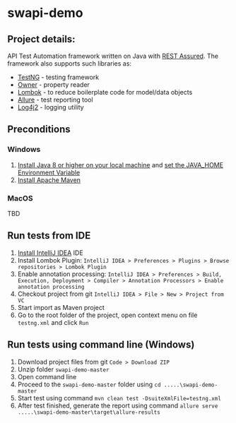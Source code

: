 # swapi-demo

## Project details:
API Test Automation framework written on Java with [REST Assured](https://github.com/rest-assured/rest-assured). The framework also supports such libraries as:
- [TestNG](https://testng.org/doc/) - testing framework
- [Owner](https://github.com/matteobaccan/owner) - property reader
- [Lombok](https://github.com/projectlombok/lombok) - to reduce boilerplate code for model/data objects
- [Allure](https://github.com/allure-framework/allure-java) - test reporting tool
- [Log4j2](https://logging.apache.org/log4j/2.x/) - logging utility

## Preconditions
### Windows
1. [Install Java 8 or higher on your local machine](https://java.com/en/download/) and [set the JAVA_HOME Environment Variable](https://confluence.atlassian.com/doc/setting-the-java_home-variable-in-windows-8895.html)
2. [Install Apache Maven](https://maven.apache.org/install.html)
### MacOS
TBD

## Run tests from IDE
1. [Install IntelliJ IDEA](https://www.jetbrains.com/idea/) IDE
2. Install Lombok Plugin: `IntelliJ IDEA > Preferences > Plugins > Browse repositories > Lombok Plugin`
3. Enable annotation processing: `IntelliJ IDEA > Preferences > Build, Execution, Deployment > Compiler > Annotation Processors > Enable annotation processing`
4. Checkout project from git `IntelliJ IDEA > File > New > Project from VC`
5. Start import as Maven project
6. Go to the root folder of the project, open context menu on file `testng.xml` and click `Run`

## Run tests using command line (Windows)
1. Download project files from git `Code > Download ZIP`
2. Unzip folder `swapi-demo-master`
3. Open command line
4. Proceed to the `swapi-demo-master` folder using `cd .....\swapi-demo-master`  
5. Start test using command `mvn clean test -DsuiteXmlFile=testng.xml`
6. After test finished, generate the report using command `allure serve .....\swapi-demo-master\target\allure-results`
